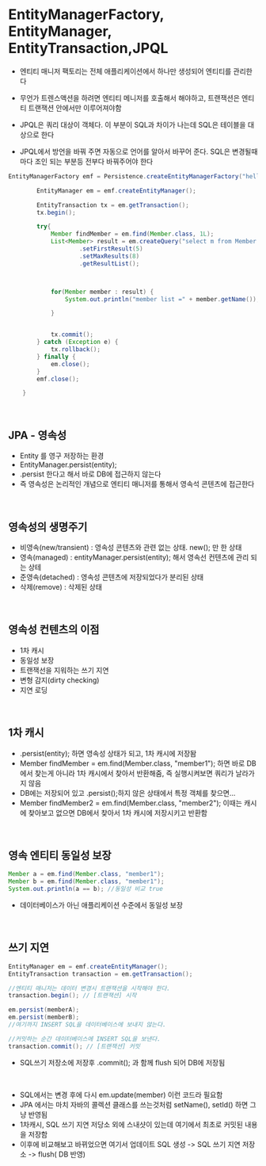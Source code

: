# EntityManagerFactory, EntityManager, EntityTransaction,JPQL

- 엔티티 매니저 팩토리는 전체 애플리케이션에서 하나만 생성되어 엔티티를 관리한다
- 무언가 트렌스액션을 하려면 엔티티 메니저를 호출해서 해야하고, 트랜잭션은 엔티티 트랜잭션 안에서만 이루어져야함


- JPQL은 쿼리 대상이 객체다. 이 부분이 SQL과 차이가 나는데 SQL은 테이블을 대상으로 한다
- JPQL에서 방언을 바꿔 주면 자동으로 언어를 알아서 바꾸어 준다. SQL은 변경될때마다 조인 되는 부분등 전부다 바꿔주어야 한다

```java
EntityManagerFactory emf = Persistence.createEntityManagerFactory("hello");

        EntityManager em = emf.createEntityManager();

        EntityTransaction tx = em.getTransaction();
        tx.begin();

        try{
            Member findMember = em.find(Member.class, 1L);
            List<Member> result = em.createQuery("select m from Member as m", Member.class)
                    .setFirstResult(5)
                    .setMaxResults(8)
                    .getResultList();



            for(Member member : result) {
                System.out.println("member list =" + member.getName());

            }


            tx.commit();
        } catch (Exception e) {
            tx.rollback();
        } finally {
            em.close();
        }
        emf.close();

    }

```


<br>


## JPA - 영속성
- Entity 를 영구 저장하는 환경
- EntityManager.persist(entity);
- .persist 한다고 해서 바로 DB에 접근하지 않는다
- 즉 영속성은 논리적인 개념으로 엔티티 매니저를 통해서 영속석 콘텐츠에 접근한다

<br>

## 영속성의 생명주기
- 비영속(new/transient) : 영속성 콘텐츠와 관련 없는 상태. new(); 만 한 상태
- 영속(managed) : entityManager.persist(entity); 해서 영속선 컨텐츠에 관리 되는 상테
- 준영속(detached) : 영속성 콘텐츠에 저장되었다가 분리된 상태
- 삭제(remove) : 삭제된 상태

<br>

## 영속성 컨텐츠의 이점
- 1차 캐시
- 동일성 보장
- 트랜잭선을 지워하는 쓰기 지연
- 변형 감지(dirty checking)
- 지연 로딩

<br>

## 1차 캐시
- .persist(entity); 하면 영속성 상태가 되고, 1차 캐시에 저장돰
-  Member findMember = em.find(Member.class, "member1"); 하면 바로 DB 에서 찾는게 아니라 1차 캐시에서 찾아서 반환해줌, 즉 실행시켜보면 쿼리가 날라가지 않음
-  DB에는 저장되어 있고 .persist();하지 않은 상태에서 특정 객체를 찾으면...
-   Member findMember2 = em.find(Member.class, "member2"); 이때는 캐시에 찾아보고 없으면 DB에서 찾아서 1차 캐시에 저장시키고 반환함

<br>

## 영속 엔티티 동일성 보장
```java
Member a = em.find(Member.class, "member1");
Member b = em.find(Member.class, "member1");
System.out.println(a == b); //동일성 비교 true

```
- 데이터베이스가 아닌 애플리케이션 수준에서 동일성 보장

<br>

## 쓰기 지연
```java
EntityManager em = emf.createEntityManager();
EntityTransaction transaction = em.getTransaction();

//엔티티 매니저는 데이터 변경시 트랜잭션을 시작해야 한다.
transaction.begin(); // [트랜잭션] 시작

em.persist(memberA);
em.persist(memberB);
//여기까지 INSERT SQL을 데이터베이스에 보내지 않는다.

//커밋하는 순간 데이터베이스에 INSERT SQL을 보낸다.
transaction.commit(); // [트랜잭션] 커밋

```
- SQL쓰기  저장소에 저장후 .commit(); 과 함께 flush 되어 DB에 저장됨

<br>

-  SQL에서는 변경 후에 다시 em.update(member) 이런 코드라 필요함
-  JPA 에서는 마치 자바의 콜렉션 클래스를 쓰는것처럼 setName(), setId() 하면 그냥 반영됨
-  1차캐시, SQL 쓰기 지연 저당소 외에 스내샷이 있는데 여기에서 최초로 커밋된 내용을 저장함
-  이후에 비교해보고 바뀌었으면 여기서 업데이트 SQL 생성 -> SQL 쓰기 지연 저장소 -> flush( DB 반영)

